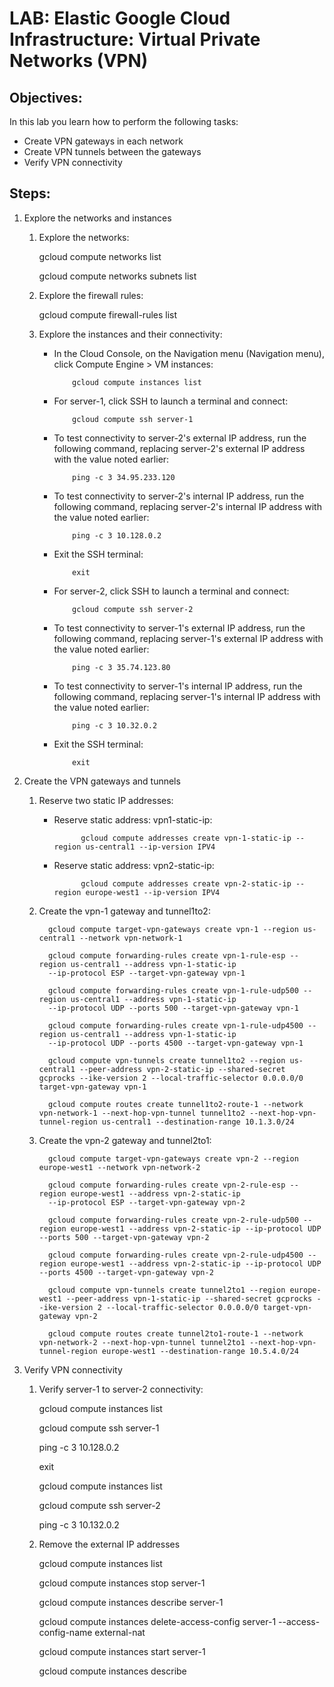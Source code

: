 # LAB:  Elastic Google Cloud Infrastructure: Virtual Private Networks (VPN)

## Objectives:

In this lab you learn how to perform the following tasks:
  - Create VPN gateways in each network
  - Create VPN tunnels between the gateways
  - Verify VPN connectivity

## Steps:

1. Explore the networks and instances

   1. Explore the networks:

      gcloud compute networks list

      gcloud compute networks subnets list

   2. Explore the firewall rules:

      gcloud compute firewall-rules list

   3. Explore the instances and their connectivity:

      - In the Cloud Console, on the Navigation menu (Navigation menu), click Compute Engine > VM instances:

                gcloud compute instances list

      - For server-1, click SSH to launch a terminal and connect:

                gcloud compute ssh server-1

      - To test connectivity to server-2's external IP address, run the following command, replacing server-2's     external IP address with the value noted earlier:

                ping -c 3 34.95.233.120

      - To test connectivity to server-2's internal IP address, run the following command, replacing server-2's  internal IP address with the value noted earlier:

                ping -c 3 10.128.0.2

      - Exit the SSH terminal:

                exit

      - For server-2, click SSH to launch a terminal and connect:

                gcloud compute ssh server-2

      - To test connectivity to server-1's external IP address, run the following command, replacing server-1's external IP address with the value noted earlier:

                ping -c 3 35.74.123.80

      - To test connectivity to server-1's internal IP address, run the following command, replacing server-1's internal IP address with the value noted earlier:

                ping -c 3 10.32.0.2

      - Exit the SSH terminal:
      
                exit

2. Create the VPN gateways and tunnels

   1. Reserve two static IP addresses:

      - Reserve static address: vpn1-static-ip:

                  gcloud compute addresses create vpn-1-static-ip --region us-central1 --ip-version IPV4

      - Reserve static address: vpn2-static-ip:

                  gcloud compute addresses create vpn-2-static-ip --region europe-west1 --ip-version IPV4

   2. Create the vpn-1 gateway and tunnel1to2:

            gcloud compute target-vpn-gateways create vpn-1 --region us-central1 --network vpn-network-1

            gcloud compute forwarding-rules create vpn-1-rule-esp --region us-central1 --address vpn-1-static-ip
            --ip-protocol ESP --target-vpn-gateway vpn-1 

            gcloud compute forwarding-rules create vpn-1-rule-udp500 --region us-central1 --address vpn-1-static-ip
            --ip-protocol UDP --ports 500 --target-vpn-gateway vpn-1

            gcloud compute forwarding-rules create vpn-1-rule-udp4500 --region us-central1 --address vpn-1-static-ip
            --ip-protocol UDP --ports 4500 --target-vpn-gateway vpn-1

            gcloud compute vpn-tunnels create tunnel1to2 --region us-central1 --peer-address vpn-2-static-ip --shared-secret gcprocks --ike-version 2 --local-traffic-selector 0.0.0.0/0 target-vpn-gateway vpn-1

            gcloud compute routes create tunnel1to2-route-1 --network vpn-network-1 --next-hop-vpn-tunnel tunnel1to2 --next-hop-vpn-tunnel-region us-central1 --destination-range 10.1.3.0/24

   3. Create the vpn-2 gateway and tunnel2to1:

            gcloud compute target-vpn-gateways create vpn-2 --region europe-west1 --network vpn-network-2

            gcloud compute forwarding-rules create vpn-2-rule-esp --region europe-west1 --address vpn-2-static-ip
            --ip-protocol ESP --target-vpn-gateway vpn-2

            gcloud compute forwarding-rules create vpn-2-rule-udp500 --region europe-west1 --address vpn-2-static-ip --ip-protocol UDP --ports 500 --target-vpn-gateway vpn-2

            gcloud compute forwarding-rules create vpn-2-rule-udp4500 --region europe-west1 --address vpn-2-static-ip --ip-protocol UDP --ports 4500 --target-vpn-gateway vpn-2

            gcloud compute vpn-tunnels create tunnel2to1 --region europe-west1 --peer-address vpn-1-static-ip --shared-secret gcprocks --ike-version 2 --local-traffic-selector 0.0.0.0/0 target-vpn-gateway vpn-2

            gcloud compute routes create tunnel2to1-route-1 --network vpn-network-2 --next-hop-vpn-tunnel tunnel2to1 --next-hop-vpn-tunnel-region europe-west1 --destination-range 10.5.4.0/24

3. Verify VPN connectivity

   1. Verify server-1 to server-2 connectivity:

      gcloud compute instances list

      gcloud compute ssh server-1

      ping -c 3 10.128.0.2

      exit

      gcloud compute instances list

      gcloud compute ssh server-2

      ping -c 3 10.132.0.2

   2. Remove the external IP addresses

      gcloud compute instances list

      gcloud compute instances stop server-1

      gcloud compute instances describe server-1

      gcloud compute instances delete-access-config server-1 --access-config-name external-nat

      gcloud compute instances start server-1

      gcloud compute instances describe